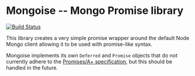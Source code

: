 # Mongoise -- Mongo Promise library

[![Build Status](https://travis-ci.org/ajcrites/mongoise.png)](https://travis-ci.org/ajcrites/mongoise)

This library creates a very simple promise wrapper
around the default Node Mongo client allowing it
to be used with promise-like syntax.

Mongoise implements its own `Deferred` and `Promise`
objects that do not currently adhere to the
[Promises/A+ specification](http://promises-aplus.github.io/promises-spec/),
but this should be handled in the future.

